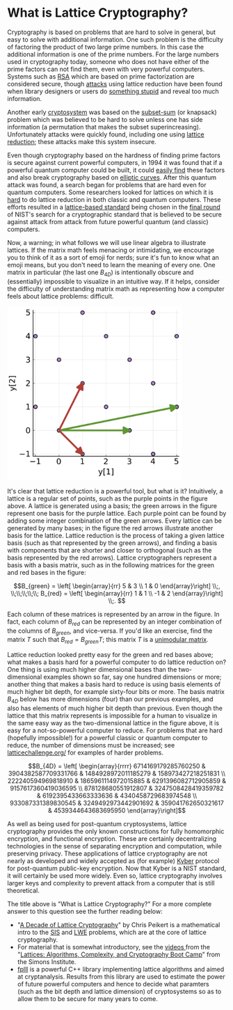 # What is Lattice Cryptography?

Cryptography is based on problems that are hard to solve in general, but easy to solve with additional information. One such problem is the difficulty of factoring the product of two large prime numbers. In this case the additional information is one of the prime numbers. For the large numbers used in cryptography today, someone who does not have either of the prime factors can not find them, even with very powerful computers. Systems such as [RSA](https://en.wikipedia.org/wiki/RSA_(cryptosystem)) which are based on prime factorization are considered secure, though [attacks](https://link.springer.com/content/pdf/10.1007/3-540-68697-5_11.pdf) using lattice reduction have been found when library designers or users do [something stupid](https://link.springer.com/content/pdf/10.1007/3-540-68697-5_11.pdf) and reveal too much information.

Another early [cryptosystem](https://en.wikipedia.org/wiki/Merkle%E2%80%93Hellman_knapsack_cryptosystem) was based on the [subset-sum](https://en.wikipedia.org/wiki/Knapsack_problem) (or knapsack) problem which was believed to be hard to solve unless one has side information (a permutation that makes the subset superincreasing). Unfortunately attacks were quickly found, including one using [lattice reduction](https://dl.acm.org/doi/10.1145/2455.2461); these attacks make this system insecure.

Even though cryptography based on the hardness of finding prime factors is secure against current powerful computers, in 1994 it was found that if a powerful quantum computer could be built, it could [easily find](https://en.wikipedia.org/wiki/Shor's_algorithm) these factors and also break cryptography based on [elliptic curves](https://en.wikipedia.org/wiki/Elliptic-curve_cryptography). After this quantum attack was found, a search began for problems that are hard even for quantum computers. Some researchers looked for lattices on which it is [hard](https://en.wikipedia.org/wiki/Lattice_problem) to do lattice reduction in both classic and quantum computers. These efforts resulted in a [lattice-based standard](https://en.wikipedia.org/wiki/Kyber) being chosen in the [final round](https://en.wikipedia.org/wiki/NIST_Post-Quantum_Cryptography_Standardization#Selected_Algorithms_2022) of NIST's search for a cryptographic standard that is believed to be secure against attack from attack from future powerful quantum (and classic) computers. 

Now, a warning; in what follows we will use linear algebra to illustrate lattices. If the matrix math feels menacing or intimidating, we encourage you to think of it as a sort of emoji for nerds; sure it's fun to know what an emoji means, but you don't need to learn the meaning of every one. One matrix in particular (the last one $B_{4D}$) is intentionally obscure and (essentially) impossible to visualize in an intuitive way. If it helps, consider the difficulty of understanding matrix math as representing how a computer feels about lattice problems: difficult.

<img src="basis.png" alt="figure showing a lattice in purple, one basis in green, and another in red" width="400"/>

It's clear that lattice reduction is a powerful tool, but what is it?  Intuitively, a lattice is a regular set of points, such as the purple points in the figure above. A lattice is generated using a basis; the green arrows in the figure represent one basis for the purple lattice. Each purple point can be found by adding some integer combination of the green arrows.  Every lattice can be generated by many bases; in the figure the red arrows illustrate another basis for the  lattice.  Lattice reduction is the process of taking a given lattice basis (such as that represented by the green arrows), and finding a basis with components that are shorter and closer to orthogonal (such as the basis represented by the red arrows).  Lattice cryptographers represent a basis with a basis matrix, such as in the following matrices for the green and red bases in the figure:

$$B_{green} = \left[ \begin{array}{rr}
                      5  &  3 \\
                      1  &  0   
                 \end{array}\right] \\;, \\;\\;\\;\\;\\;
 B_{red} = \left[ \begin{array}{rr}
                      1  &  1 \\
                      -1  &  2   
                 \end{array}\right] \\;. $$

Each column of these matrices is represented by an arrow in the figure.  In fact, each column of $B_{red}$ can be represented by an integer combination of the columns of $B_{green}$, and vice-versa. If you'd like an exercise, find the matrix $T$ such that $B_{red} =B_{green} T$; this matrix $T$ is a [unimodular matrix](https://en.wikipedia.org/wiki/Unimodular_matrix).  

Lattice reduction looked pretty easy for the green and red bases above; what makes a basis hard for a powerful computer to do lattice reduction on? One thing is using much higher dimensional bases than the two-dimensional examples shown so far, say one hundred dimensions or more; another thing that makes a basis hard to reduce is using basis elements of much higher bit depth, for example sixty-four bits or more.  The basis matrix $B_{4D}$ below has more dimensions (four) than our previous examples, and also has elements of much higher bit depth than previous.  Even though the lattice that this matrix represents is impossible for a human to visualize in the same easy way as the two-dimensional lattice in the figure above, it is easy for a not-so-powerful computer to reduce. For problems that are hard (hopefully impossible!) for a powerful classic or quantum computer to reduce, the number of dimensions must be increased; see [latticechallenge.org/](https://www.latticechallenge.org/) for examples of harder problems.

$$B_{4D} = \left[ \begin{array}{rrrr}
       6714169179285760250 & 3904382587709331766 & 1484928972011185279 &  158973427218251831 \\
        222240594969818910 & 1865961114972015885 & 6291396082712905859 & 9157617360419036595 \\
        878128680551912807 & 3247508428419359782 & 6192395433663333636 & 4340458729683974548 \\
        933087331389830545 & 3249492973442901692 &  359041762650321617 & 4539344643683695950
      \end{array}\right]$$

As well as being used for post-quantum cryptosystems, lattice cryptography provides the only known constructions for fully homomorphic encryption, and functional encryption.  These are certainly decentralizing technologies in the sense of separating encryption and computation, while preserving privacy. These applications of lattice cryptography are not nearly as developed and widely accepted as (for example) [Kyber](https://en.wikipedia.org/wiki/Kyber) protocol for post-quantum public-key encryption.  Now that Kyber is a NIST standard, it will certainly be used more widely. Even so, lattice cryptography involves larger keys and complexity to prevent attack from a computer that is still theoretical.

The title above is "What is Lattice Cryptography?" For a more complete answer to this question see the further reading below:
* "[A Decade of Lattice Cryptography](https://eprint.iacr.org/2015/939)" by Chris Peikert is a mathematical intro to the [SIS](https://en.wikipedia.org/wiki/Short_integer_solution_problem) and [LWE](https://en.wikipedia.org/wiki/Learning_with_errors) problems, which are at the core of lattice cryptography.
* For material that is somewhat introductory, see the [videos ](https://www.youtube.com/playlist?list=PLgKuh-lKre10rqiTYqJi6P4UlBRMQtPn0) from the "[Lattices: Algorithms, Complexity, and Cryptography Boot Camp](https://simons.berkeley.edu/workshops/lattices-algorithms-complexity-cryptography-boot-camp/schedule#simons-tabs)" from the Simons Institute.
* [fplll](https://github.com/fplll/fplll) is a powerful C++ library implementing lattice algorithms and aimed at cryptanalysis. Results from this library are used to estimate the power of future powerful computers and hence to decide what paramters (such as the bit depth and lattice dimension) of cryptosystems so as to allow them to be secure for many years to come.

<!---
Blockchains that use lattice cryptography or any of the fancy tools listed above do not yet (in early 2023) appear to be an active area of research for academic cryptographers.
--->
